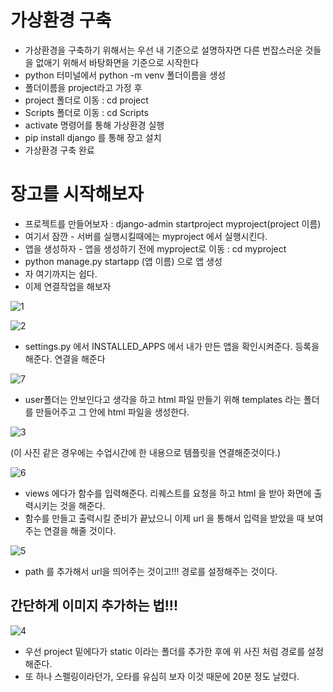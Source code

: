 # 가상환경 구축



* 가상환경을 구축하기 위해서는 우선 내 기준으로 설명하자면 다른 번잡스러운 것들을 없애기 위해서 바탕화면을 기준으로 시작한다
* python 터미널에서 python -m venv 폴더이름을 생성
* 폴더이름을 project라고 가정 후
* project 폴더로 이동 : cd project
* Scripts 폴더로 이동 : cd Scripts
* activate 명령어를 통해 가상환경 실행
* pip install django 를 통해 장고 설치
* 가상환경 구축 완료



#  장고를 시작해보자



* 프로젝트를 만들어보자 : django-admin startproject myproject(project 이름)
* 여기서 잠깐 - 서버를 실행시킬때에는 myproject 에서 실행시킨다.
* 앱을 생성하자 - 앱을 생성하기 전에 myproject로 이동 : cd myproject
* python manage.py startapp (앱 이름) 으로 앱 생성
* 자 여기까지는 쉽다.
* 이제 연결작업을 해보자



![1](C:\Users\morph\Pictures\1.png)





![2](C:\Users\morph\Pictures\2.png)



* settings.py 에서 INSTALLED_APPS 에서 내가 만든 앱을 확인시켜준다. 등록을 해준다. 연결을 해준다



![7](C:\Users\morph\Pictures\7.png)



* user폴더는 안보인다고 생각을 하고 html 파일 만들기 위해 templates 라는 폴더를 만들어주고 그 안에 html 파일을 생성한다.





![3](C:\Users\morph\Pictures\3.png)

(이 사진 같은 경우에는 수업시간에 한 내용으로 템플릿을 연결해준것이다.)

![6](C:\Users\morph\Pictures\6.png)



* views 에다가 함수를 입력해준다. 리퀘스트를 요청을 하고 html 을 받아 화면에 출력시키는 것을 해준다.
* 함수를 만들고 출력시킬 준비가 끝났으니 이제 url 을 통해서 입력을 받았을 때 보여주는 연결을 해줄 것이다.



![5](C:\Users\morph\Pictures\5.png)



* path 를 추가해서 url을 띄어주는 것이고!!! 경로를 설정해주는 것이다.



## 간단하게 이미지 추가하는 법!!!

![4](C:\Users\morph\Pictures\4.png)



* 우선 project 밑에다가 static 이라는 폴더를 추가한 후에 위 사진 처럼 경로를 설정해준다.
* 또 하나 스펠링이라던가, 오타를 유심히 보자 이것 때문에 20분 정도 날렸다.






